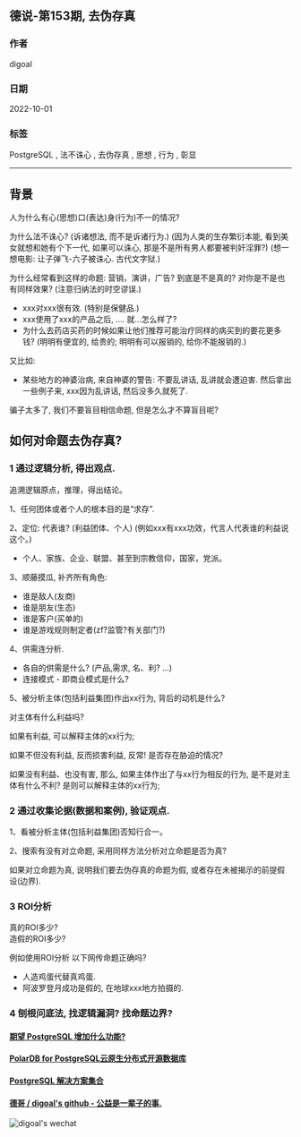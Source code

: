 ## 德说-第153期, 去伪存真    
                    
### 作者                    
digoal                    
                    
### 日期                    
2022-10-01                   
                    
### 标签                    
PostgreSQL , 法不诛心 , 去伪存真 , 思想 , 行为 , 彰显             
                    
----                    
                    
## 背景       
人为什么有心(思想)口(表达)身(行为)不一的情况?   
      
为什么法不诛心? (诉诸想法, 而不是诉诸行为.) (因为人类的生存繁衍本能, 看到美女就想和她有个下一代, 如果可以诛心, 那是不是所有男人都要被判奸淫罪?) (想一想电影: 让子弹飞-六子被诛心. 古代文字狱.)   
  
为什么经常看到这样的命题: 营销，演讲，广告? 到底是不是真的?  对你是不是也有同样效果? (注意归纳法的时空谬误.)     
- xxx对xxx很有效. (特别是保健品.)   
- xxx使用了xxx的产品之后, .... 就...怎么样了?    
- 为什么去药店买药的时候如果让他们推荐可能治疗同样的病买到的要花更多钱? (明明有便宜的, 给贵的; 明明有可以报销的, 给你不能报销的.)   
  
又比如:   
- 某些地方的神婆治病, 来自神婆的警告: 不要乱讲话, 乱讲就会遭迫害. 然后拿出一些例子来, xxx因为乱讲话, 然后没多久就死了.    
  
骗子太多了, 我们不要盲目相信命题, 但是怎么才不算盲目呢?    
  
## 如何对命题去伪存真?    
### 1 通过逻辑分析, 得出观点.   
追溯逻辑原点，推理，得出结论。   
  
1、任何团体或者个人的根本目的是“求存”.   
  
2、定位: 代表谁? (利益团体、个人)      (例如xxx有xxx功效，代言人代表谁的利益说这个。)  
- 个人、家族、企业、联盟、甚至到宗教信仰，国家，党派。  
  
3、顺藤摸瓜, 补齐所有角色:  
- 谁是敌人(友商)  
- 谁是朋友(生态)  
- 谁是客户(买单的)  
- 谁是游戏规则制定者(zf?监管?有关部门?)  
  
4、供需连分析.     
- 各自的供需是什么?  (产品,需求, 名、利? ...)  
- 连接模式 - 即商业模式是什么?    
  
5、被分析主体(包括利益集团)作出xx行为, 背后的动机是什么?  
  
对主体有什么利益吗?    
  
如果有利益, 可以解释主体的xx行为;   
  
如果不但没有利益, 反而损害利益, 反常! 是否存在胁迫的情况?   
  
如果没有利益、也没有害, 那么, 如果主体作出了与xx行为相反的行为, 是不是对主体有什么不利? 是则可以解释主体的xx行为;   
  
### 2 通过收集论据(数据和案例), 验证观点.    
1、看被分析主体(包括利益集团)否知行合一。  
  
2、搜索有没有对立命题, 采用同样方法分析对立命题是否为真?   
  
如果对立命题为真, 说明我们要去伪存真的命题为假, 或者存在未被揭示的前提假设(边界).    
  
### 3 ROI分析  
真的ROI多少?   
造假的ROI多少?   
  
例如使用ROI分析 以下网传命题正确吗?     
- 人造鸡蛋代替真鸡蛋.   
- 阿波罗登月成功是假的, 在地球xxx地方拍摄的.   
  
  
### 4 刨根问底法, 找逻辑漏洞? 找命题边界?     
  
  
#### [期望 PostgreSQL 增加什么功能?](https://github.com/digoal/blog/issues/76 "269ac3d1c492e938c0191101c7238216")
  
  
#### [PolarDB for PostgreSQL云原生分布式开源数据库](https://github.com/ApsaraDB/PolarDB-for-PostgreSQL "57258f76c37864c6e6d23383d05714ea")
  
  
#### [PostgreSQL 解决方案集合](https://yq.aliyun.com/topic/118 "40cff096e9ed7122c512b35d8561d9c8")
  
  
#### [德哥 / digoal's github - 公益是一辈子的事.](https://github.com/digoal/blog/blob/master/README.md "22709685feb7cab07d30f30387f0a9ae")
  
  
![digoal's wechat](../pic/digoal_weixin.jpg "f7ad92eeba24523fd47a6e1a0e691b59")
  
